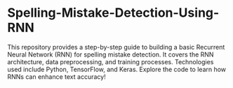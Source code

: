 # Spelling-Mistake-Detection-Using-RNN
This repository provides a step-by-step guide to building a basic Recurrent Neural Network (RNN) for spelling mistake detection. It covers the RNN architecture, data preprocessing, and training processes. Technologies used include Python, TensorFlow, and Keras. Explore the code to learn how RNNs can enhance text accuracy!
